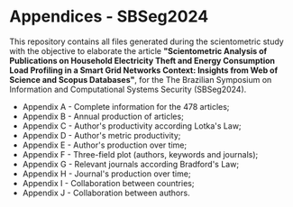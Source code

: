 # Appendices - SBSeg2024

This repository contains all files generated during the scientometric study with the objective to elaborate the article **"Scientometric Analysis of Publications on Household Electricity Theft and Energy Consumption Load Profiling in a Smart Grid Networks Context: Insights from Web of Science and Scopus Databases"**, for the The Brazilian Symposium on Information and Computational Systems Security (SBSeg2024).

* Appendix A - Complete information for the 478 articles;
* Appendix B - Annual production of articles;
* Appendix C - Author's productivity according Lotka's Law;
* Appendix D - Author's metric productivity;
* Appendix E - Author's production over time;
* Appendix F - Three-field plot (authors, keywords and journals);
* Appendix G - Relevant journals according Bradford's Law;
* Appendix H - Journal's production over time;
* Appendix I - Collaboration between countries;
* Appendix J - Collaboration between authors.

